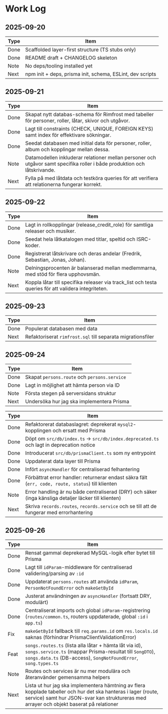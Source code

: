 # Work Log

## 2025-09-20

| Type | Item                                                      |
| ---- | --------------------------------------------------------- |
| Done | Scaffolded layer-first structure (TS stubs only)          |
| Done | README draft + CHANGELOG skeleton                         |
| Note | No deps/tooling installed yet                             |
| Next | npm init + deps, prisma init, schema, ESLint, dev scripts |

## 2025-09-21

| Type | Item                                                                                                                     |
| ---- | ------------------------------------------------------------------------------------------------------------------------ |
| Done | Skapat nytt databas-schema för Rimfrost med tabeller för personer, roller, låtar, skivor och utgåvor.                    |
| Done | Lagt till constraints (CHECK, UNIQUE, FOREIGN KEYS) samt index för effektivare sökningar.                                |
| Done | Seedat databasen med initial data för personer, roller, album och kopplingar mellan dessa.                               |
| Note | Datamodellen inkluderar relationer mellan personer och utgåvor samt specifika roller i både produktion och låtskrivande. |
| Next | Fylla på med låtdata och testköra queries för att verifiera att relationerna fungerar korrekt.                           |

## 2025-09-22

| Type | Item                                                                                                 |
| ---- | ---------------------------------------------------------------------------------------------------- |
| Done | Lagt in rollkopplingar (release_credit_role) för samtliga releaser och musiker.                      |
| Done | Seedat hela låtkatalogen med titlar, speltid och ISRC-koder.                                         |
| Done | Registrerat låtskrivare och deras andelar (Fredrik, Sebastian, Jonas, Johan).                        |
| Note | Delningsprocenten är balanserad mellan medlemmarna, med stöd för flera upphovsmän.                   |
| Next | Koppla låtar till specifika releaser via track_list och testa queries för att validera integriteten. |

## 2025-09-23

| Type | Item                                                        |
| ---- | ----------------------------------------------------------- |
| Done | Populerat databasen med data                                |
| Next | Refaktoriserat `rimfrost.sql` till separata migrationsfiler |

## 2025-09-24

| Type | Item                                         |
| ---- | -------------------------------------------- |
| Done | Skapat `persons.route` och `persons.service` |
| Done | Lagt in möjlighet att hämta person via ID    |
| Note | Första stegen på serversidans struktur       |
| Next | Undersöka hur jag ska implementera Prisma    |

| Type | Item                                                                                                  |
| ---- | ----------------------------------------------------------------------------------------------------- |
| Done | Refaktorerat databaslagret: deprekerat `mysql2`-kopplingen och ersatt med Prisma                      |
| Done | Döpt om `src/db/index.ts` → `src/db/index.deprecated.ts` och lagt in deprecation notice               |
| Done | Introducerat `src/db/prismaClient.ts` som ny entrypoint                                               |
| Done | Uppdaterat data layer till Prisma                                                                     |
| Done | Infört `asyncHandler` för centraliserad felhantering                                                  |
| Done | Förbättrat error handler: returnerar endast säkra fält (`err, code, route, status`) till klienten     |
| Note | Error handling är nu både centraliserad (DRY) och säker (inga känsliga detaljer läcker till klienten) |
| Next | Skriva `records.routes`, `records.service` och se till att de fungerar med errorhantering             |

## 2025-09-26

| Type | Item                                                                                                                                                                                                     |
| ---- | -------------------------------------------------------------------------------------------------------------------------------------------------------------------------------------------------------- |
| Done | Rensat gammal deprekerad MySQL-logik efter bytet till Prisma                                                                                                                                             |
| Done | Lagt till `idParam`-middleware för centraliserad validering/parsing av `:id`                                                                                                                             |
| Done | Uppdaterat `persons.routes` att använda `idParam`, `PersonNotFoundError` och `makeGetById`                                                                                                               |
| Done | Justerat användningen av `asyncHandler` (fortsatt DRY, modulärt)                                                                                                                                         |
| Done | Centraliserat imports och global `idParam`-registrering (`routes/common.ts`, routers uppdaterade, global `:id` i `app.ts`)                                                                               |
| Fix  | `makeGetById` fallback till `req.params.id` om `res.locals.id` saknas (förhindrar PrismaClientValidationError)                                                                                           |
| Feat | `songs.routes.ts` (lista alla låtar + hämta låt via id), `songs.service.ts` (mappar Prisma-resultat till `SongDTO`), `songs.data.ts` (DB-access), `SongNotFoundError`, `song.types.ts`                   |
| Note | Routes och services är nu mer modulära och återanvänder gemensamma helpers                                                                                                                               |
| Next | Lista ut hur jag ska implementera hämtning av flera kopplade tabeller och hur det ska hanteras i lager (route, service) samt hur JSON-svar kan struktureras med arrayer och objekt baserat på relationer |
